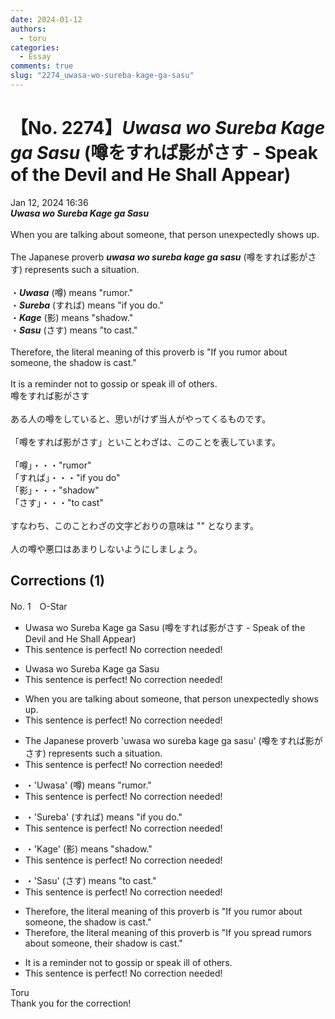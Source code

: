 ```yaml
---
date: 2024-01-12
authors:
  - toru
categories:
  - Essay
comments: true
slug: "2274_uwasa-wo-sureba-kage-ga-sasu"
---
```


# 【No. 2274】<strong><em>Uwasa wo Sureba Kage ga Sasu</em></strong> (噂をすれば影がさす - Speak of the Devil and He Shall Appear)
<div class="date">Jan 12, 2024 16:36</div>
<div id="post"><div id="body_show_ori">
<strong><em>Uwasa wo Sureba Kage ga Sasu</em></strong><br/><br/>When you are talking about someone, that person unexpectedly shows up.<br/><br/>The Japanese proverb <strong><em>uwasa wo sureba kage ga sasu</em></strong> (噂をすれば影がさす) represents such a situation.<br/><br/>・<strong><em>Uwasa</em></strong> (噂) means "rumor."<br/>・<strong><em>Sureba</em></strong> (すれば) means "if you do."<br/>・<strong><em>Kage</em></strong> (影) means "shadow."<br/>・<strong><em>Sasu</em></strong> (さす) means "to cast."<br/><br/>Therefore, the literal meaning of this proverb is "If you rumor about someone, the shadow is cast."<br/><br/>It is a reminder not to gossip or speak ill of others.
</div></div>

<!-- more -->

<div id="post_ja"><div id="body_show_mo">
噂をすれば影がさす<br/><br/>ある人の噂をしていると、思いがけず当人がやってくるものです。<br/><br/>「噂をすれば影がさす」といことわざは、このことを表しています。<br/><br/>「噂」・・・"rumor"<br/>「すれば」・・・"if you do"<br/>「影」・・・"shadow"<br/>「さす」・・・"to cast"<br/><br/>すなわち、このことわざの文字どおりの意味は "" となります。<br/><br/>人の噂や悪口はあまりしないようにしましょう。
</div></div>

## Corrections (1)
<div id="block"><div class="first_name"> No. 1　<span class="just_name">O-Star</span></div><div id="block2">
<ul class="correction_field">
<li class="incorrect">Uwasa wo Sureba Kage ga Sasu (噂をすれば影がさす - Speak of the Devil and He Shall Appear)</li>
<li class="corrected perfect">This sentence is perfect! No correction needed!</li>
</ul>
<ul class="correction_field">
<li class="incorrect">Uwasa wo Sureba Kage ga Sasu</li>
<li class="corrected perfect">This sentence is perfect! No correction needed!</li>
</ul>
<ul class="correction_field">
<li class="incorrect">When you are talking about someone, that person unexpectedly shows up.</li>
<li class="corrected perfect">This sentence is perfect! No correction needed!</li>
</ul>
<ul class="correction_field">
<li class="incorrect">The Japanese proverb 'uwasa wo sureba kage ga sasu' (噂をすれば影がさす) represents such a situation.</li>
<li class="corrected perfect">This sentence is perfect! No correction needed!</li>
</ul>
<ul class="correction_field">
<li class="incorrect">・'Uwasa' (噂) means "rumor."</li>
<li class="corrected perfect">This sentence is perfect! No correction needed!</li>
</ul>
<ul class="correction_field">
<li class="incorrect">・'Sureba' (すれば) means "if you do."</li>
<li class="corrected perfect">This sentence is perfect! No correction needed!</li>
</ul>
<ul class="correction_field">
<li class="incorrect">・'Kage' (影) means "shadow."</li>
<li class="corrected perfect">This sentence is perfect! No correction needed!</li>
</ul>
<ul class="correction_field">
<li class="incorrect">・'Sasu' (さす) means "to cast."</li>
<li class="corrected perfect">This sentence is perfect! No correction needed!</li>
</ul>
<ul class="correction_field">
<li class="incorrect">Therefore, the literal meaning of this proverb is "If you rumor about someone, the shadow is cast."</li>
<li class="corrected correct">
Therefore, the literal meaning of this proverb is "If you <span class="f_bold">spread rumors</span> about someone,<span class="f_bold"> their</span> shadow is cast."
</li>
</ul>
<ul class="correction_field">
<li class="incorrect">It is a reminder not to gossip or speak ill of others.</li>
<li class="corrected perfect">This sentence is perfect! No correction needed!</li>
</ul>
</div><div class="name"><span class="just_name">Toru</span><br>
Thank you for the correction!
</div>
</div>
